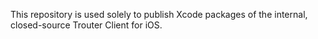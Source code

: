 This repository is used solely to publish Xcode packages of the internal, closed-source Trouter Client for iOS.
